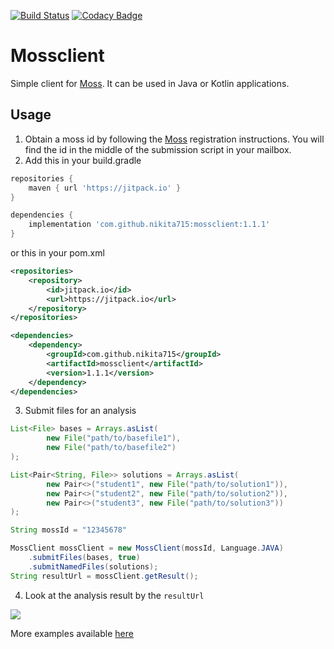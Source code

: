 [![Build Status](https://travis-ci.com/gitplag/mossclient.svg?branch=master)](https://travis-ci.com/gitplag/mossclient)
[![Codacy Badge](https://api.codacy.com/project/badge/Grade/53df0c7ed2014c1bb4d846b2403d02e3)](https://www.codacy.com/app/nikita715/mossclient?utm_source=github.com&amp;utm_medium=referral&amp;utm_content=nikita715/mossclient&amp;utm_campaign=Badge_Grade)
# Mossclient
Simple client for [Moss](http://theory.stanford.edu/~aiken/moss/). It can be used in Java or Kotlin applications.
## Usage
1. Obtain a moss id by following the [Moss](http://theory.stanford.edu/~aiken/moss/) registration instructions. You will find the id in the middle of the submission script in your mailbox.
2. Add this in your build.gradle
```groovy
repositories {
    maven { url 'https://jitpack.io' }
}

dependencies {
    implementation 'com.github.nikita715:mossclient:1.1.1'
}
```
or this in your pom.xml
```xml
<repositories>
    <repository>
        <id>jitpack.io</id>
        <url>https://jitpack.io</url>
    </repository>
</repositories>

<dependencies>
    <dependency>
        <groupId>com.github.nikita715</groupId>
        <artifactId>mossclient</artifactId>
        <version>1.1.1</version>
    </dependency>
</dependencies>
```
3. Submit files for an analysis
```java
List<File> bases = Arrays.asList(
        new File("path/to/basefile1"),
        new File("path/to/basefile2")
);

List<Pair<String, File>> solutions = Arrays.asList(
        new Pair<>("student1", new File("path/to/solution1")),
        new Pair<>("student2", new File("path/to/solution2")),
        new Pair<>("student3", new File("path/to/solution3"))
);

String mossId = "12345678"

MossClient mossClient = new MossClient(mossId, Language.JAVA)
    .submitFiles(bases, true)
    .submitNamedFiles(solutions);
String resultUrl = mossClient.getResult();
```
4. Look at the analysis result by the `resultUrl`

<img src="https://github.com/nikita715/mossclient/blob/master/docs/MossScreenshot.jpg"/>

More examples available [here](https://github.com/nikita715/mossclient/tree/master/src/test/kotlin/mossclient)
